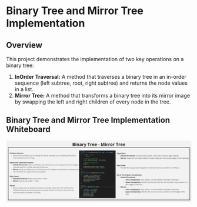 ﻿# Binary Tree and Mirror Tree Implementation

## Overview

This project demonstrates the implementation of two key operations on a binary tree:

1. **InOrder Traversal:** A method that traverses a binary tree in an in-order sequence (left subtree, root, right subtree) and returns the node values in a list.
2. **Mirror Tree:** A method that transforms a binary tree into its mirror image by swapping the left and right children of every node in the tree.

## Binary Tree and Mirror Tree Implementation Whiteboard
![**Challenge Whiteboard**](https://github.com/AyaAl-wahidi/Challenges-and-data-structures/blob/main/Data%20Structures/Trees/TreeImplementation/TreeImplementation/MirrorTree/Assets/BinaryTreeMirrorTree-WB.jpg)
